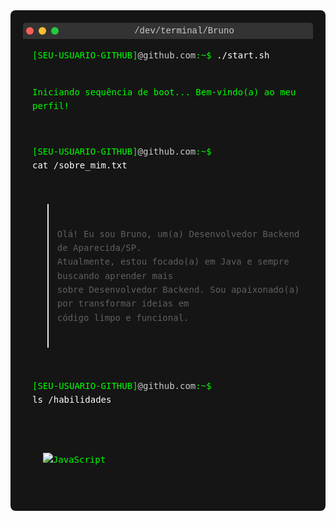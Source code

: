 <div style="background-color: #151515; border-radius: 8px; padding: 20px; font-family: 'Courier New', Courier, monospace;">

<div style="background-color: #333; padding: 5px; border-radius: 5px 5px 0 0; display: flex; align-items: center;">
  <span style="background-color: #ff5f56; border-radius: 50%; width: 12px; height: 12px; display: inline-block; margin-right: 8px;"></span>
  <span style="background-color: #ffbd2e; border-radius: 50%; width: 12px; height: 12px; display: inline-block; margin-right: 8px;"></span>
  <span style="background-color: #27c93f; border-radius: 50%; width: 12px; height: 12px; display: inline-block;"></span>
  <span style="color: #ccc; margin: 0 auto; font-size: 14px;">/dev/terminal/Bruno</span>
</div>

<div style="padding: 15px; color: #00ff00; font-size: 14px; line-height: 1.6;">
  <pre style="white-space: pre-wrap; word-wrap: break-word; margin: 0;">
<span style="color: #00ff00;">[SEU-USUARIO-GITHUB]</span><span style="color: #ccc;">@github.com</span><span style="color: #00ff00;">:~$</span> <span style="color: #fff;">./start.sh</span>

Iniciando sequência de boot...
Bem-vindo(a) ao meu perfil!

<span style="color: #00ff00;">[SEU-USUARIO-GITHUB]</span><span style="color: #ccc;">@github.com</span><span style="color: #00ff00;">:~$</span> <span style="color: #fff;">cat /sobre_mim.txt</span>

> Olá! Eu sou Bruno, um(a) Desenvolvedor Backend de Aparecida/SP.
> Atualmente, estou focado(a) em Java e sempre
> buscando aprender mais sobre Desenvolvedor Backend.
> Sou apaixonado(a) por transformar ideias em código limpo e funcional.

<span style="color: #00ff00;">[SEU-USUARIO-GITHUB]</span><span style="color: #ccc;">@github.com</span><span style="color: #00ff00;">:~$</span> <span style="color: #fff;">ls /habilidades</span>

<p align="left">
  <img src="https://img.shields.io/badge/JavaScript-F7DF1E?style=for-the-badge&logo=javascript&logoColor=black" alt="JavaScript"/>
  <img src="
